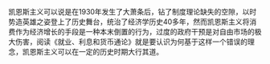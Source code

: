 

凯恩斯主义可以说是在1930年发生了大萧条后，钻了制度理论缺失的空隙，以时势造英雄之姿登上了历史舞台，统治了经济学历史40多年，然而凯恩斯主义将消费作为经济增长的手段是一种本末倒置的行为，过度的政府干预是对自由市场的极大伤害，阅读《就业、利息和货币通论》就是要认识为何基于这样一个错误的理念，凯恩斯主义可以在一定的历史时期大行其道。